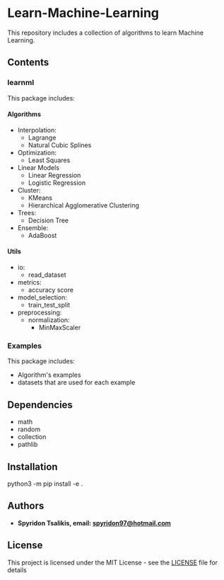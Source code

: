 #  Learn-Machine-Learning
This repository includes a collection of algorithms to learn Machine Learning.

##  Contents 
### learnml

This package includes:
#### Algorithms
*   Interpolation:
    *   Lagrange
    *   Natural Cubic Splines
*   Optimization:
    *   Least Squares
*   Linear Models
    *   Linear Regression
    *   Logistic Regression
*   Cluster:
    *   KMeans
    *   Hierarchical Agglomerative Clustering
*   Trees:
    *   Decision Tree 
*   Ensemble: 
    *   AdaBoost
    
#### Utils
*   io:
    *   read_dataset
*   metrics:
    *   accuracy score
*   model_selection:
    *   train_test_split
*   preprocessing:
    *   normalization:
        *   MinMaxScaler

### Examples
This package includes: 
*   Algorithm's examples
*   datasets that are used for each example

##  Dependencies
*   math
*   random
*   collection
*   pathlib

##  Installation
python3 -m pip install -e .

## Authors

* **Spyridon Tsalikis, email: spyridon97@hotmail.com**

## License

This project is licensed under the MIT License - see the [LICENSE](LICENSE) file for details
